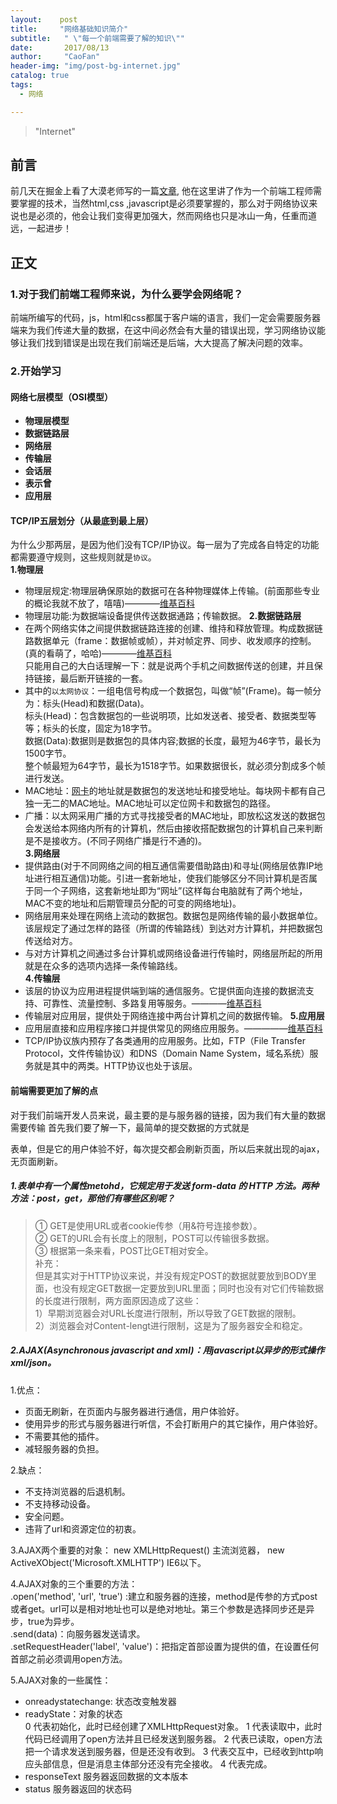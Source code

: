```yaml
---
layout:    post
title:     "网络基础知识简介"
subtitle:   " \"每一个前端需要了解的知识\""
date:       2017/08/13
author:     "CaoFan"
header-img: "img/post-bg-internet.jpg"
catalog: true
tags:
  - 网络

---
```


>"Internet"

## 前言 

前几天在掘金上看了大漠老师写的一篇[文章](https://juejin.im/entry/598d503d6fb9a03c48450f77),
他在这里讲了作为一个前端工程师需要掌握的技术，当然html,css
,javascript是必须要掌握的，那么对于网络协议来说也是必须的，他会让我们变得更加强大，然而网络也只是冰山一角，任重而道远，一起进步！

## 正文
### 1.对于我们前端工程师来说，为什么要学会网络呢？   
前端所编写的代码，js，html和css都属于客户端的语言，我们一定会需要服务器端来为我们传递大量的数据，在这中间必然会有大量的错误出现，学习网络协议能够让我们找到错误是出现在我们前端还是后端，大大提高了解决问题的效率。

### 2.开始学习
#### 网络七层模型（OSI模型）    
* **物理层模型**     
* **数据链路层**    
* **网络层**      
* **传输层**      
* **会话层**    
* **表示曾**      
* **应用层**     
#### TCP/IP五层划分（从最底到最上层）  
为什么少那两层，是因为他们没有TCP/IP协议。每一层为了完成各自特定的功能都需要遵守规则，这些规则就是`协议`。    
**1.物理层**    
+ 物理层规定:物理层确保原始的数据可在各种物理媒体上传输。(前面那些专业的概论我就不放了，嘻嘻)————[维基百科](https://zh.wikipedia.org/wiki/%E7%89%A9%E7%90%86%E5%B1%82)     
+ 物理层功能:为数据端设备提供传送数据通路；传输数据。
**2.数据链路层**      
+ 在两个网络实体之间提供数据链路连接的创建、维持和释放管理。构成数据链路数据单元（frame：数据帧或帧），并对帧定界、同步、收发顺序的控制。(真的看萌了，哈哈)————[维基百科](https://zh.wikipedia.org/wiki/%E6%95%B0%E6%8D%AE%E9%93%BE%E8%B7%AF%E5%B1%82)    
只能用自己的大白话理解一下：就是说两个手机之间数据传送的创建，并且保持链接，最后断开链接的一套。
+ 其中的`以太网协议`：一组电信号构成一个数据包，叫做“帧”(Frame)。每一帧分为：标头(Head)和数据(Data)。       
标头(Head)：包含数据包的一些说明项，比如发送者、接受者、数据类型等等；标头的长度，固定为18字节。       
数据(Data):数据则是数据包的具体内容;数据的长度，最短为46字节，最长为1500字节。      
整个帧最短为64字节，最长为1518字节。如果数据很长，就必须分割成多个帧进行发送。    
+ MAC地址：[网卡](https://zh.wikipedia.org/wiki/%E7%BD%91%E5%8D%A1)的地址就是数据包的发送地址和接受地址。每块网卡都有自己独一无二的MAC地址。MAC地址可以定位网卡和数据包的路径。      
+ 广播：以太网采用广播的方式寻找接受者的MAC地址，即放松这发送的数据包会发送给本网络内所有的计算机，然后由接收搭配数据包的计算机自己来判断是不是接收方。(不同子网络广播是行不通的)。       
**3.网络层**         
+ 提供路由(对于不同网络之间的相互通信需要借助路由)和寻址(网络层依靠IP地址进行相互通信)功能。引进一套新地址，使我们能够区分不同计算机是否属于同一个子网络，这套新地址即为“网址”(这样每台电脑就有了两个地址，MAC不变的地址和后期管理员分配的可变的网络地址)。     
+ 网络层用来处理在网络上流动的数据包。数据包是网络传输的最小数据单位。该层规定了通过怎样的路径（所谓的传输路线）到达对方计算机，并把数据包传送给对方。   
+ 与对方计算机之间通过多台计算机或网络设备进行传输时，网络层所起的所用就是在众多的选项内选择一条传输路线。    
**4.传输层**   
+ 该层的协议为应用进程提供端到端的通信服务。它提供面向连接的数据流支持、可靠性、流量控制、多路复用等服务。————[维基百科](https://zh.wikipedia.org/wiki/%E4%BC%A0%E8%BE%93%E5%B1%82)     
+ 传输层对应用层，提供处于网络连接中两台计算机之间的数据传输。
**5.应用层**   
+ 应用层直接和应用程序接口并提供常见的网络应用服务。—————[维基百科](https://zh.wikipedia.org/wiki/%E5%BA%94%E7%94%A8%E5%B1%82)
+ TCP/IP协议族内预存了各类通用的应用服务。比如，FTP（File Transfer Protocol，文件传输协议）和DNS（Domain Name System，域名系统）服务就是其中的两类。HTTP协议也处于该层。   
#### 前端需要更加了解的点  
对于我们前端开发人员来说，最主要的是与服务器的链接，因为我们有大量的数据需要传输
首先我们要了解一下，最简单的提交数据的方式就是<form>表单，但是它的用户体验不好，每次提交都会刷新页面，所以后来就出现的ajax，无页面刷新。
##### 1.<form>表单中有一个属性metohd，它规定用于发送 form-data 的 HTTP 方法。两种方法：post，get，那他们有哪些区别呢？      
> ① GET是使用URL或者cookie传参（用&符号连接参数）。   
  ② GET的URL会有长度上的限制，POST可以传输很多数据。     
  ③ 根据第一条来看，POST比GET相对安全。      
  补充：     
  但是其实对于HTTP协议来说，并没有规定POST的数据就要放到BODY里面，也没有规定GET数据一定要放到URL里面；同时也没有对它们传输数据的长度进行限制，两方面原因造成了这些：   
  1）早期浏览器会对URL长度进行限制，所以导致了GET数据的限制。     
  2）浏览器会对Content-lengt进行限制，这是为了服务器安全和稳定。     
##### 2.AJAX(Asynchronous javascript and xml)：用javascript以异步的形式操作xml/json。     
1.优点：   
+ 页面无刷新，在页面内与服务器进行通信，用户体验好。     
+ 使用异步的形式与服务器进行听信，不会打断用户的其它操作，用户体验好。    
+ 不需要其他的插件。     
+ 减轻服务器的负担。     

2.缺点：
+ 不支持浏览器的后退机制。     
+ 不支持移动设备。     
+ 安全问题。     
+ 违背了url和资源定位的初衷。   

3.AJAX两个重要的对象： new XMLHttpRequest() 主流浏览器， new ActiveXObject('Microsoft.XMLHTTP') IE6以下。      

4.AJAX对象的三个重要的方法：      
.open('method', 'url', 'true') :建立和服务器的连接，method是传参的方式post或者get。url可以是相对地址也可以是绝对地址。第三个参数是选择同步还是异步，true为异步。     
.send(data)：向服务器发送请求。      
.setRequestHeader('label', 'value')：把指定首部设置为提供的值，在设置任何首部之前必须调用open方法。     

5.AJAX对象的一些属性：       
+ onreadystatechange: 状态改变触发器
+ readyState：对象的状态    
0 代表初始化，此时已经创建了XMLHttpRequest对象。
1 代表读取中，此时代码已经调用了open方法并且已经发送到服务器。
2 代表已读取，open方法把一个请求发送到服务器，但是还没有收到。
3 代表交互中，已经收到http响应头部信息，但是消息主体部分还没有完全接收。
4 代表完成。      
+ responseText 服务器返回数据的文本版本
+ status 服务器返回的状态码









